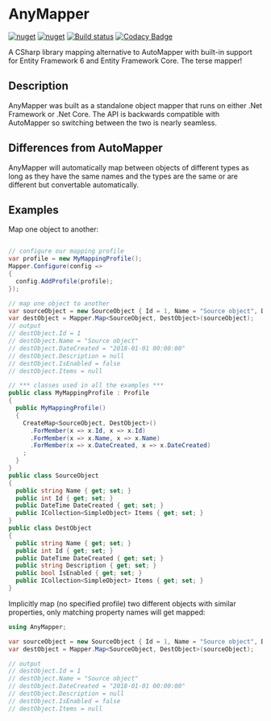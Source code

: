 # AnyMapper
[![nuget](https://img.shields.io/nuget/v/AnyMapper.svg)](https://www.nuget.org/packages/AnyMapper/)
[![nuget](https://img.shields.io/nuget/dt/AnyMapper.svg)](https://www.nuget.org/packages/AnyMapper/)
[![Build status](https://ci.appveyor.com/api/projects/status/gfwjabg1pta7em94?svg=true)](https://ci.appveyor.com/project/MichaelBrown/anymapper)
[![Codacy Badge](https://api.codacy.com/project/badge/Grade/8001bb10a20c4456a98ed4dde145350a)](https://app.codacy.com/app/replaysMike/AnyMapper?utm_source=github.com&utm_medium=referral&utm_content=replaysMike/AnyMapper&utm_campaign=Badge_Grade_Dashboard)

A CSharp library mapping alternative to AutoMapper with built-in support for Entity Framework 6 and Entity Framework Core. The terse mapper!

## Description

AnyMapper was built as a standalone object mapper that runs on either .Net Framework or .Net Core. The API is backwards compatible with AutoMapper so switching between the two is nearly seamless.

## Differences from AutoMapper

AnyMapper will automatically map between objects of different types as long as they have the same names and the types are the same or are different but convertable automatically.

## Examples

Map one object to another:
```csharp

// configure our mapping profile
var profile = new MyMappingProfile();
Mapper.Configure(config =>
{
  config.AddProfile(profile);
});

// map one object to another
var sourceObject = new SourceObject { Id = 1, Name = "Source object", DateCreated = new DateTime(2018, 1, 1) };
var destObject = Mapper.Map<SourceObject, DestObject>(sourceObject);
// output
// destObject.Id = 1
// destObject.Name = "Source object"
// destObject.DateCreated = "2018-01-01 00:00:00"
// destObject.Description = null
// destObject.IsEnabled = false
// destObject.Items = null

// *** classes used in all the examples ***
public class MyMappingProfile : Profile
{
  public MyMappingProfile()
  {
    CreateMap<SourceObject, DestObject>()
      .ForMember(x => x.Id, x => x.Id)
      .ForMember(x => x.Name, x => x.Name)
      .ForMember(x => x.DateCreated, x => x.DateCreated)
    ;
  }
}
public class SourceObject
{
  public string Name { get; set; }
  public int Id { get; set; }
  public DateTime DateCreated { get; set; }
  public ICollection<SimpleObject> Items { get; set; }
}
public class DestObject
{
  public string Name { get; set; }
  public int Id { get; set; }
  public DateTime DateCreated { get; set; }
  public string Description { get; set; }
  public bool IsEnabled { get; set; }
  public ICollection<SimpleObject> Items { get; set; }
}
```

Implicitly map (no specified profile) two different objects with similar properties, only matching property names will get mapped:
```csharp
using AnyMapper;

var sourceObject = new SourceObject { Id = 1, Name = "Source object", DateCreated = new DateTime(2018, 1, 1) };
var destObject = Mapper.Map<SourceObject, DestObject>(sourceObject);

// output
// destObject.Id = 1
// destObject.Name = "Source object"
// destObject.DateCreated = "2018-01-01 00:00:00"
// destObject.Description = null
// destObject.IsEnabled = false
// destObject.Items = null

```

